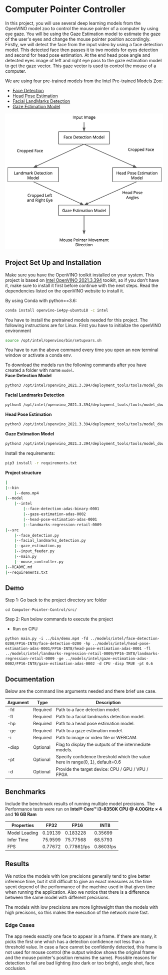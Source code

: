 # Computer Pointer Controller

In this project, you will use several deep learning models from the OpenVINO model zoo to control the mouse pointer of a computer by using eye gaze. You will be using the Gaze Estimation model to estimate the gaze of the user's eyes and change the mouse pointer position accordingly.</br>
Firstly, we will detect the face from the input video by using a face detection model. This detected face then passes it to two models for eyes detection and second for head pose estimation. At the end head pose angle and detected eyes image of left and right eye pass to the gaze estimation model to get the gaze vector. This gaze vector is used to control the mouse of a computer.

We are using four pre-trained models from the Intel Pre-trained Models Zoo:
* [Face Detection](https://docs.openvinotoolkit.org/latest/omz_models_intel_face_detection_adas_binary_0001_description_face_detection_adas_binary_0001.html)
* [Head Pose Estimation](https://docs.openvinotoolkit.org/latest/omz_models_intel_head_pose_estimation_adas_0001_description_head_pose_estimation_adas_0001.html)
* [Facial LandMarks Detection](https://docs.openvinotoolkit.org/latest/omz_models_intel_landmarks_regression_retail_0009_description_landmarks_regression_retail_0009.html)
* [Gaze Estimation Model](https://docs.openvinotoolkit.org/latest/omz_models_intel_gaze_estimation_adas_0002_description_gaze_estimation_adas_0002.html)

![pipline](./bin/pipeline.png)

## Project Set Up and Installation
Make sure you have the OpenVINO toolkit installed on your system. This project is based on [Intel OpenVINO 2021.3.394](https://docs.openvinotoolkit.org/latest/index.html) toolkit, so if you don't have it, make sure to install it first before continue with the next steps. Read the dependencies listed on the openVINO website to install it.

By using Conda with python==3.6:

```bash
conda install openvino-ie4py-ubuntu18 -c intel
```

You have to install the pretrained models needed for this project. The following instructions are for Linux.
First you have to initialize the openVINO environment
```bash
source /opt/intel/openvino/bin/setupvars.sh
```

You have to run the above command every time you open an new terminal window or activate a conda env.

To download the models run the following commands after you have created a folder with name `model`.</br>
**Face Detection Model**
```bash
python3 /opt/intel/openvino_2021.3.394/deployment_tools/tools/model_downloader/downloader.py --name face-detection-0200 --output_dir Computer-Pointer-Control/models
```
**Facial Landmarks Detection**
```bash
python3 /opt/intel/openvino_2021.3.394/deployment_tools/tools/model_downloader/downloader.py --name landmarks-regression-retail-0009 --output_dir Computer-Pointer-Control/models
```
**Head Pose Estimation**
```bash
python3 /opt/intel/openvino_2021.3.394/deployment_tools/tools/model_downloader/downloader.py --name head-pose-estimation-adas-0001 --output_dir Computer-Pointer-Control/models
```
**Gaze Estimation Model**
```bash
python3 /opt/intel/openvino_2021.3.394/deployment_tools/tools/model_downloader/downloader.py --name gaze-estimation-adas-0002 --output_dir Computer-Pointer-Control/models
```

Install the requirements:
```bash
pip3 install -r requirements.txt
```

**Project structure**
```bash
|
|--bin
    |--demo.mp4
|--model
    |--intel
        |--face-detection-adas-binary-0001
        |--gaze-estimation-adas-0002
        |--head-pose-estimation-adas-0001
        |--landmarks-regression-retail-0009
|--src
    |--face_detection.py
    |--facial_landmarks_detection.py
    |--gaze_estimation.py
    |--input_feeder.py
    |--main.py
    |--mouse_controller.py
|--README.md
|--requirements.txt
```


## Demo
Step 1:  Go back to the project directory src folder
 
 ```
cd Computer-Pointer-Control/src/
```
Step 2: Run below commands to execute the project
 * Run on CPU
 ```
python main.py -i ../bin/demo.mp4 -fd ../models/intel/face-detection-0200/FP16-INT8/face-detection-0200 -hp ../models/intel/head-pose-estimation-adas-0001/FP16-INT8/head-pose-estimation-adas-0001 -fl ../models/intel/landmarks-regression-retail-0009/FP16-INT8/landmarks-regression-retail-0009 -ge ../models/intel/gaze-estimation-adas-0002/FP16-INT8/gaze-estimation-adas-0002 -d CPU -disp TRUE -pt 0.6

```
## Documentation
Below are the command line arguments needed and there brief use case.

Argument|Type|Description
| ------------- | ------------- | -------------
-fd | Required | Path to a face detection model.
-fl | Required | Path to a facial landmarks detection model.
-hp| Required | Path to a head pose estimation model.
-ge| Required | Path to a gaze estimation model.
-i| Required | Path to image or video file or WEBCAM.
-disp| Optional | Flag to display the outputs of the intermediate models.
-pt | Optional | Specify confidence threshold which the value here in range(0, 1), default=0.6
-d | Optional | Provide the target device: CPU / GPU / VPU / FPGA


## Benchmarks
Include the benchmark results of running multiple model precisions. 
 The Performance tests were run on **Intel® Core™ i3-8350K CPU @ 4.00GHz × 4** and **16 GB Ram**


| Properties  | FP32        | FP16        | INT8        |
| ------------| ----------- | ----------- | ----------- |
|Model Loading| 0.19139     | 0.183228    | 0.35699     |
|Infer Time   | 75.9599     | 75.77568    | 68.5793     |
|FPS          | 0.77672     | 0.77861fps  | 0.8603fps   |


## Results
We notice the models with low precisions generally tend to give better inference time, but it still difficult to give an exact measures as the time spent depend of the performance of the machine used in that given time when running the application. Also we notice that there is a difference between the same model with different precisions.

The models with low precisions are more lightweight than the models with high precisons, so this makes the execution of the network more fast.

### Edge Cases
The app needs exactly one face to appear in a frame. If there are many, it picks the first one which has a detection confidence not less than a threshold value. In case a face cannot be confidently detected, this frame is not used for mouse control (the output window shows the original frame and the mouse pointer's position remains the same). Possible reasons for detection to fail are bad lighting (too dark or too bright), angle shot, face occlusion. 

